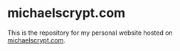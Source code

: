 # michaelscrypt.com

This is the repository for my personal website hosted on [michaelscrypt.com](https://michaelscrypt.com).
